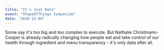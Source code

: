 ```yaml
---
title: "It's Just Data"
event: "ShapeOfThings Symposium"
date: "2018-12-04"
---
```


Some say it's too big and too complex to execute. But Nathalie Christmann-Cooper is already radically changing how people eat and take control of our health through ingredient and menu transparency - it's only data after all.
